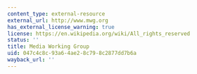 ```yaml
---
content_type: external-resource
external_url: http://www.mwg.org
has_external_license_warning: true
license: https://en.wikipedia.org/wiki/All_rights_reserved
status: ''
title: Media Working Group
uid: 047c4c8c-93a6-4ae2-8c79-8c2877dd7b6a
wayback_url: ''
---
```

